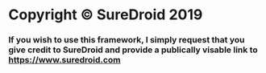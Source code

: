 # Copyright © SureDroid 2019

### If you wish to use this framework, I simply request that you give credit to SureDroid and provide a publically visable link to https://www.suredroid.com
